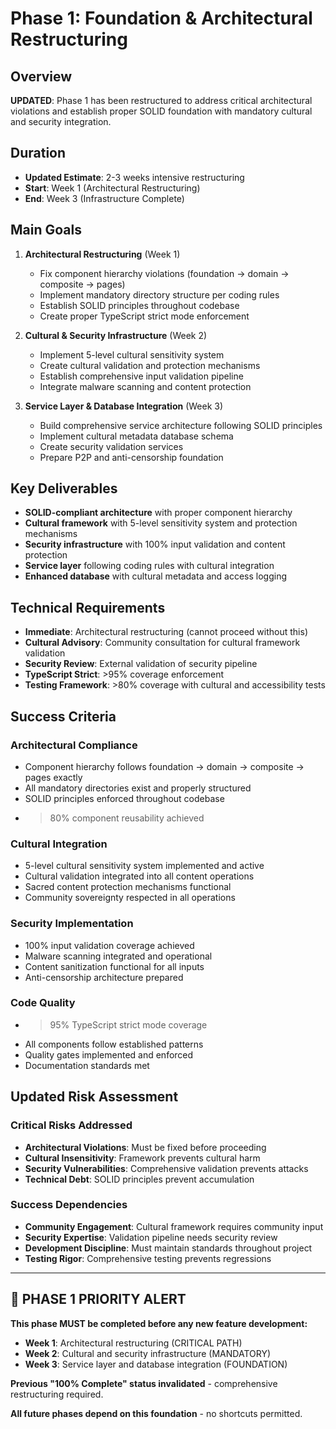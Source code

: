 # Phase 1: Foundation & Architectural Restructuring

## Overview

**UPDATED**: Phase 1 has been restructured to address critical architectural violations and establish proper SOLID foundation with mandatory cultural and security integration.

## Duration

- **Updated Estimate**: 2-3 weeks intensive restructuring
- **Start**: Week 1 (Architectural Restructuring)
- **End**: Week 3 (Infrastructure Complete)

## Main Goals

1. **Architectural Restructuring** (Week 1)

   - Fix component hierarchy violations (foundation → domain → composite → pages)
   - Implement mandatory directory structure per coding rules
   - Establish SOLID principles throughout codebase
   - Create proper TypeScript strict mode enforcement

2. **Cultural & Security Infrastructure** (Week 2)

   - Implement 5-level cultural sensitivity system
   - Create cultural validation and protection mechanisms
   - Establish comprehensive input validation pipeline
   - Integrate malware scanning and content protection

3. **Service Layer & Database Integration** (Week 3)
   - Build comprehensive service architecture following SOLID principles
   - Implement cultural metadata database schema
   - Create security validation services
   - Prepare P2P and anti-censorship foundation

## Key Deliverables

- **SOLID-compliant architecture** with proper component hierarchy
- **Cultural framework** with 5-level sensitivity system and protection mechanisms
- **Security infrastructure** with 100% input validation and content protection
- **Service layer** following coding rules with cultural integration
- **Enhanced database** with cultural metadata and access logging

## Technical Requirements

- **Immediate**: Architectural restructuring (cannot proceed without this)
- **Cultural Advisory**: Community consultation for cultural framework validation
- **Security Review**: External validation of security pipeline
- **TypeScript Strict**: >95% coverage enforcement
- **Testing Framework**: >80% coverage with cultural and accessibility tests

## Success Criteria

### Architectural Compliance

- Component hierarchy follows foundation → domain → composite → pages exactly
- All mandatory directories exist and properly structured
- SOLID principles enforced throughout codebase
- > 80% component reusability achieved

### Cultural Integration

- 5-level cultural sensitivity system implemented and active
- Cultural validation integrated into all content operations
- Sacred content protection mechanisms functional
- Community sovereignty respected in all operations

### Security Implementation

- 100% input validation coverage achieved
- Malware scanning integrated and operational
- Content sanitization functional for all inputs
- Anti-censorship architecture prepared

### Code Quality

- > 95% TypeScript strict mode coverage
- All components follow established patterns
- Quality gates implemented and enforced
- Documentation standards met

## Updated Risk Assessment

### Critical Risks Addressed

- **Architectural Violations**: Must be fixed before proceeding
- **Cultural Insensitivity**: Framework prevents cultural harm
- **Security Vulnerabilities**: Comprehensive validation prevents attacks
- **Technical Debt**: SOLID principles prevent accumulation

### Success Dependencies

- **Community Engagement**: Cultural framework requires community input
- **Security Expertise**: Validation pipeline needs security review
- **Development Discipline**: Must maintain standards throughout project
- **Testing Rigor**: Comprehensive testing prevents regressions

---

## 🚨 PHASE 1 PRIORITY ALERT

**This phase MUST be completed before any new feature development:**

- **Week 1**: Architectural restructuring (CRITICAL PATH)
- **Week 2**: Cultural and security infrastructure (MANDATORY)
- **Week 3**: Service layer and database integration (FOUNDATION)

**Previous "100% Complete" status invalidated** - comprehensive restructuring required.

**All future phases depend on this foundation** - no shortcuts permitted.
